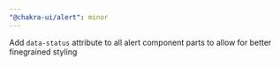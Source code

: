 ```yaml
---
"@chakra-ui/alert": minor
---
```


Add `data-status` attribute to all alert component parts to allow for better
finegrained styling
